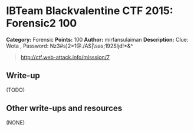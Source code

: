 # IBTeam Blackvalentine CTF 2015: Forensic2 100

**Category:** Forensic
**Points:** 100
**Author:** mirfansulaiman
**Description:** Clue: Wota , Password: Nz3#s)2=1@./AS|\sas;192Sljd!*&^

> http://ctf.web-attack.info/misssion/7

## Write-up

(TODO)

## Other write-ups and resources

(NONE)
